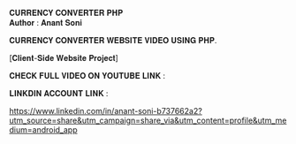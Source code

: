 𝐂𝐔𝐑𝐑𝐄𝐍𝐂𝐘 𝐂𝐎𝐍𝐕𝐄𝐑𝐓𝐄𝐑 𝐏𝐇𝐏
<br>
𝐀𝐮𝐭𝐡𝐨𝐫 : 𝐀𝐧𝐚𝐧𝐭 𝐒𝐨𝐧𝐢

𝐂𝐔𝐑𝐑𝐄𝐍𝐂𝐘 𝐂𝐎𝐍𝐕𝐄𝐑𝐓𝐄𝐑 𝐖𝐄𝐁𝐒𝐈𝐓𝐄 𝐕𝐈𝐃𝐄𝐎 𝐔𝐒𝐈𝐍𝐆 𝐏𝐇𝐏.

[𝐂𝐥𝐢𝐞𝐧𝐭-𝐒𝐢𝐝𝐞 𝐖𝐞𝐛𝐬𝐢𝐭𝐞 𝐏𝐫𝐨𝐣𝐞𝐜𝐭]

𝐂𝐇𝐄𝐂𝐊 𝐅𝐔𝐋𝐋 𝐕𝐈𝐃𝐄𝐎 𝐎𝐍 𝐘𝐎𝐔𝐓𝐔𝐁𝐄 𝐋𝐈𝐍𝐊 :



𝐋𝐈𝐍𝐊𝐃𝐈𝐍 𝐀𝐂𝐂𝐎𝐔𝐍𝐓 𝐋𝐈𝐍𝐊 :

https://www.linkedin.com/in/anant-soni-b737662a2?utm_source=share&utm_campaign=share_via&utm_content=profile&utm_medium=android_app
